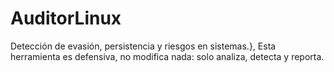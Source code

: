 # AuditorLinux
Detección de evasión, persistencia y riesgos en sistemas.}, Esta herramienta es defensiva, no modifica nada: solo analiza, detecta y reporta.
